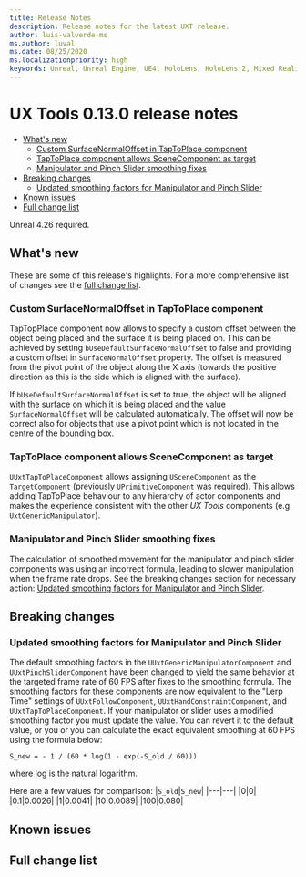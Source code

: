 ```yaml
---
title: Release Notes
description: Release notes for the latest UXT release.
author: luis-valverde-ms
ms.author: luval
ms.date: 08/25/2020
ms.localizationpriority: high
keywords: Unreal, Unreal Engine, UE4, HoloLens, HoloLens 2, Mixed Reality, development, MRTK, UXT, UX Tools, release notes
---
```


# UX Tools 0.13.0 release notes

- [What's new](#whats-new)
  - [Custom SurfaceNormalOffset in TapToPlace component](#custom-surfacenormaloffset-in-taptoplace-component)
  - [TapToPlace component allows SceneComponent as target](#taptoplace-component-allows-scenecomponent-as-target)
  - [Manipulator and Pinch Slider smoothing fixes](#manipulator-and-pinch-slider-smoothing-fixes)
- [Breaking changes](#breaking-changes)
  - [Updated smoothing factors for Manipulator and Pinch Slider](#updated-smoothing-factors-for-manipulator-and-pinch-slider)
- [Known issues](#known-issues)
- [Full change list](#full-change-list)

Unreal 4.26 required.

## What's new

These are some of this release's highlights. For a more comprehensive list of changes see the [full change list](#full-change-list).

### Custom SurfaceNormalOffset in TapToPlace component

TapTopPlace component now allows to specify a custom offset between the object being placed and the surface it is being placed on. This can be achieved by setting `bUseDefaultSurfaceNormalOffset` to false and providing a custom offset in `SurfaceNormalOffset` property. The offset is measured from the pivot point of the object along the X axis (towards the positive direction as this is the side which is aligned with the surface).

If `bUseDefaultSurfaceNormalOffset` is set to true, the object will be aligned with the surface on which it is being placed and the value `SurfaceNormalOffset` will be calculated automatically. The offset will now be correct also for objects that use a pivot point which is not located in the centre of the bounding box.

### TapToPlace component allows SceneComponent as target

`UUxtTapToPlaceComponent` allows assigning `USceneComponent` as the `TargetComponent` (previously `UPrimitiveComponent` was required). This allows adding TapToPlace behaviour to any hierarchy of actor components and makes the experience consistent with the other _UX Tools_ components (e.g. `UxtGenericManipulator`).

### Manipulator and Pinch Slider smoothing fixes

The calculation of smoothed movement for the manipulator and pinch slider components was using an incorrect formula, leading to slower manipulation when the frame rate drops. See the breaking changes section for necessary action: [Updated smoothing factors for Manipulator and Pinch Slider](#updated-smoothing-factors-for-manipulator-and-pinch-slider).

## Breaking changes

### Updated smoothing factors for Manipulator and Pinch Slider

The default smoothing factors in the `UUxtGenericManipulatorComponent` and `UUxtPinchSliderComponent` have been changed to yield the same behavior at the targeted frame rate of 60 FPS after fixes to the smoothing formula. The smoothing factors for these components are now equivalent to the "Lerp Time" settings of `UUxtFollowComponent`, `UUxtHandConstraintComponent`, and `UUxtTapToPlaceComponent`. If your manipulator or slider uses a modified smoothing factor you must update the value. You can revert it to the default value, or you or you can calculate the exact equivalent smoothing at 60 FPS using the formula below:

`S_new = - 1 / (60 * log(1 - exp(-S_old / 60)))`

where log is the natural logarithm.

Here are a few values for comparison:
|`S_old`|`S_new`|
|---|---|
|0|0|
|0.1|0.0026|
|1|0.0041|
|10|0.0089|
|100|0.080|

## Known issues

## Full change list

